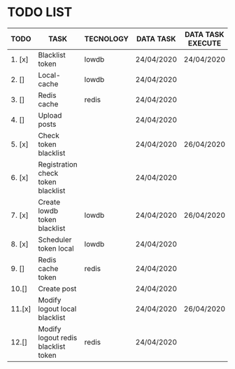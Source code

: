 # TODO LIST
| TODO     | TASK                                |  TECNOLOGY  | DATA TASK  | DATA TASK EXECUTE |
|----------|-------------------------------------|-------------|------------|-------------------|
| 1. [x]   | Blacklist token                     | lowdb       | 24/04/2020 | 24/04/2020        |
| 2. []    | Local-cache                         | lowdb       | 24/04/2020 |                   |
| 3. []    | Redis cache                         | redis       | 24/04/2020 |                   |
| 4. []    | Upload posts                        |             | 24/04/2020 |                   |
| 5. [x]   | Check token blacklist               |             | 24/04/2020 | 26/04/2020       |
| 6. [x]   | Registration check token blacklist  |             | 24/04/2020 |                   | 26/04/2020
| 7. [x]    | Create lowdb token blacklist        | lowdb       | 24/04/2020 | 26/04/2020       |
| 8. [x]   | Scheduler token local               | lowdb       | 24/04/2020 |                   | 26/04/2020
| 9. []    | Redis cache token                   | redis       | 24/04/2020 |                   |
| 10.[]    | Create post                         |             | 24/04/2020 |                   |
| 11.[x]   | Modify logout local blacklist       |             | 24/04/2020 | 26/04/2020       |
| 12.[]    | Modify logout redis blacklist token | redis       | 24/04/2020 |                   |